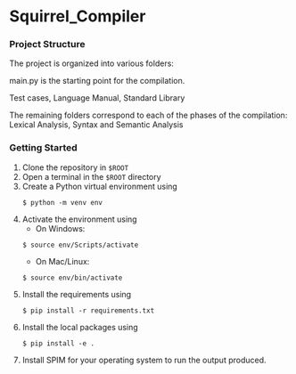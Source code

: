 # Squirrel_Compiler

### Project Structure

The project is organized into various folders:

main.py is the starting point for the compilation.

Test cases, Language Manual, Standard Library

The remaining folders correspond to each of the phases of the compilation:
Lexical Analysis, Syntax and Semantic Analysis

### Getting Started

1. Clone the repository in `$ROOT`
2. Open a terminal in the `$ROOT` directory
3. Create a Python virtual environment using
   ```
   $ python -m venv env
   ```
4. Activate the environment using
   - On Windows:
   ```
   $ source env/Scripts/activate
   ```
   - On Mac/Linux:
   ```
   $ source env/bin/activate
   ```
5. Install the requirements using
   ```
   $ pip install -r requirements.txt
   ```
6. Install the local packages using
   ```
   $ pip install -e .
   ```
7. Install SPIM for your operating system to run the output produced. 
